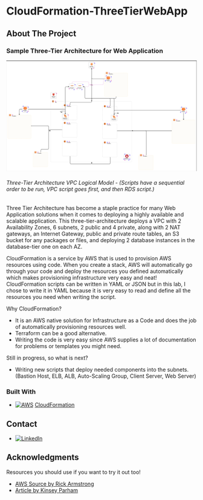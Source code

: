 # CloudFormation-ThreeTierWebApp

<!-- ABOUT THE PROJECT -->
## About The Project
### Sample Three-Tier Architecture for Web Application
![ThreeTierWebApp VPC][project-screenshot]
###### Three-Tier Architecture VPC Logical Model - (Scripts have a sequential order to be run, VPC script goes first, and then RDS script.)

Three Tier Architecture has become a staple practice for many Web Application solutions when it comes to deploying a highly available and scalable application. This three-tier-architecture deploys a VPC with 2 Availability Zones, 6 subnets, 2 public and 4 private, along with 2 NAT gateways, an Internet Gateway, public and private route tables, an S3 bucket for any packages or files, and deploying 2 database instances in the database-tier one on each AZ.

CloudFormation is a service by AWS that is used to provision AWS resources using code. When you create a stack, AWS will automatically go through your code and deploy the resources you defined automatically which makes provisioning infrastructure very easy and neat! CloudFormation scripts can be written in YAML or JSON but in this lab, I chose to write it in YAML because it is very easy to read and define all the resources you need when writing the script. 

Why CloudFormation?
* It is an AWS native solution for Infrastructure as a Code and does the job of automatically provisioning resources well. 
* Terraform can be a good alternative.
* Writing the code is very easy since AWS supplies a lot of documentation for problems or templates you might need.

Still in progress, so what is next?
* Writing new scripts that deploy needed components into the subnets. (Bastion Host, ELB, ALB, Auto-Scaling Group, Client Server, Web Server)

### Built With
* [![AWS][AWS]][AWS-url] [CloudFormation](https://aws.amazon.com/cloudformation/)

<!-- CONTACT -->
## Contact
* [![LinkedIn][linkedin-shield]][linkedin-url]

<!-- ACKNOWLEDGMENTS -->
## Acknowledgments
Resources you should use if you want to try it out too!
* [AWS Source by Rick Armstrong](https://aws.amazon.com/blogs/compute/re-platform-java-web-applications-on-aws/)
* [Article by Kinsey Parham](https://levelup.gitconnected.com/create-a-3-tier-architecture-via-aws-cloudformation-b25e450e8acd)

<!-- MARKDOWN LINKS & IMAGES -->
[linkedin-shield]: https://img.shields.io/badge/-LinkedIn-black.svg?style=for-the-badge&logo=linkedin&colorB=555
[linkedin-url]: https://www.linkedin.com/in/lap-le-cloud/
[project-screenshot]: images/template1-designer.png
[AWS]: https://img.shields.io/badge/AWS-%23FF9900.svg?style=for-the-badge&logo=amazon-aws&logoColor=white
[AWS-url]: https://aws.amazon.com/
